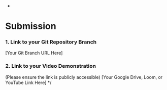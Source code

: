 *

# Submission

### 1. Link to your Git Repository Branch

[Your Git Branch URL Here]

### 2. Link to your Video Demonstration

(Please ensure the link is publicly accessible)
[Your Google Drive, Loom, or YouTube Link Here]
*/
